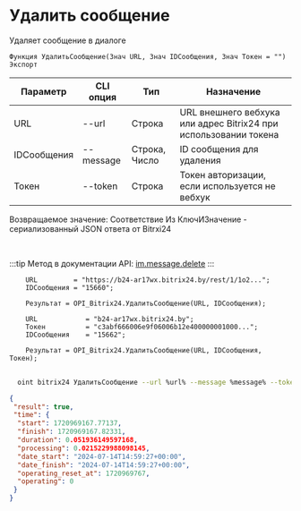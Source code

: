 ﻿---
sidebar_position: 4
---

# Удалить сообщение
 Удаляет сообщение в диалоге



`Функция УдалитьСообщение(Знач URL, Знач IDСообщения, Знач Токен = "") Экспорт`

  | Параметр | CLI опция | Тип | Назначение |
  |-|-|-|-|
  | URL | --url | Строка | URL внешнего вебхука или адрес Bitrix24 при использовании токена |
  | IDСообщения | --message | Строка, Число | ID сообщения для удаления |
  | Токен | --token | Строка | Токен авторизации, если используется не вебхук |

  
  Возвращаемое значение:   Соответствие Из КлючИЗначение - сериализованный JSON ответа от Bitrxi24

<br/>

:::tip
Метод в документации API: [im.message.delete](https://dev.1c-bitrix.ru/learning/course/?COURSE_ID=93&LESSON_ID=12119)
:::
<br/>


```bsl title="Пример кода"
    URL         = "https://b24-ar17wx.bitrix24.by/rest/1/1o2...";
    IDСообщения = "15660";

    Результат = OPI_Bitrix24.УдалитьСообщение(URL, IDСообщения);

    URL            = "b24-ar17wx.bitrix24.by";
    Токен          = "c3abf666006e9f06006b12e400000001000...";
    IDСообщения    = "15662";

    Результат = OPI_Bitrix24.УдалитьСообщение(URL, IDСообщения, Токен);
```



```sh title="Пример команды CLI"
    
  oint bitrix24 УдалитьСообщение --url %url% --message %message% --token %token%

```

```json title="Результат"
{
 "result": true,
 "time": {
  "start": 1720969167.77137,
  "finish": 1720969167.82331,
  "duration": 0.051936149597168,
  "processing": 0.0215229988098145,
  "date_start": "2024-07-14T14:59:27+00:00",
  "date_finish": "2024-07-14T14:59:27+00:00",
  "operating_reset_at": 1720969767,
  "operating": 0
 }
}
```
